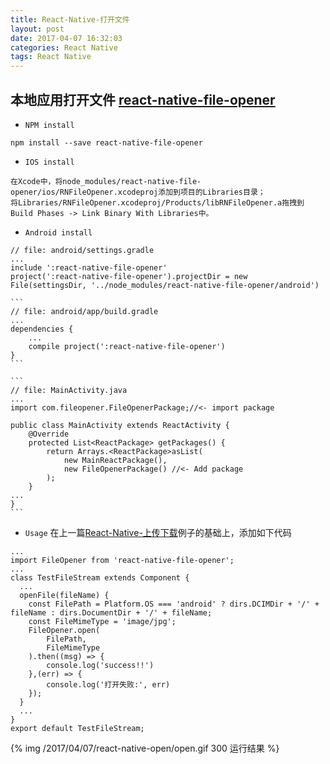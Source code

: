 ```yaml
---
title: React-Native-打开文件
layout: post
date: 2017-04-07 16:32:03
categories: React Native
tags: React Native
---
```


## 本地应用打开文件  [react-native-file-opener](https://github.com/huangzuizui/react-native-file-opener)

* `NPM install`
```
npm install --save react-native-file-opener
```
* `IOS install`
```
在Xcode中，将node_modules/react-native-file-opener/ios/RNFileOpener.xcodeproj添加到项目的Libraries目录；
将Libraries/RNFileOpener.xcodeproj/Products/libRNFileOpener.a拖拽到Build Phases -> Link Binary With Libraries中。
```
* `Android install`
```
// file: android/settings.gradle
...
include ':react-native-file-opener'
project(':react-native-file-opener').projectDir = new File(settingsDir, '../node_modules/react-native-file-opener/android')
```

    ```
    // file: android/app/build.gradle
    ...
    dependencies {
        ...
        compile project(':react-native-file-opener')
    }
    ```

    ```
    // file: MainActivity.java
    ...
    import com.fileopener.FileOpenerPackage;//<- import package

    public class MainActivity extends ReactActivity {
        @Override
        protected List<ReactPackage> getPackages() {
            return Arrays.<ReactPackage>asList(
                new MainReactPackage(),
                new FileOpenerPackage() //<- Add package
            );
        }
    ...
    }
    ```
* `Usage`
在上一篇[React-Native-上传下载](/2017/04/03/react-native-upload/)例子的基础上，添加如下代码
```
...
import FileOpener from 'react-native-file-opener';
...
class TestFileStream extends Component {
  ...
  openFile(fileName) {
    const FilePath = Platform.OS === 'android' ? dirs.DCIMDir + '/' + fileName : dirs.DocumentDir + '/' + fileName;
    const FileMimeType = 'image/jpg';
    FileOpener.open(
        FilePath,
        FileMimeType
    ).then((msg) => {
        console.log('success!!')
    },(err) => {
        console.log('打开失败:', err)
    });
  }
  ...
}
export default TestFileStream;
```
{% img /2017/04/07/react-native-open/open.gif 300 运行结果 %}